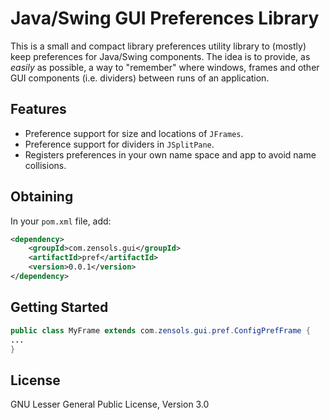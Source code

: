 Java/Swing GUI Preferences Library
==================================

This is a small and compact library preferences utility library to (mostly)
keep preferences for Java/Swing components.  The idea is to provide, as
*easily* as possible, a way to "remember" where windows,
frames and other GUI components (i.e. dividers) between runs of an application.

Features
--------

* Preference support for size and locations of `JFrames`.
* Preference support for dividers in `JSplitPane`.
* Registers preferences in your own name space and app to avoid name
  collisions.

Obtaining
---------
In your `pom.xml` file, add:

```xml
<dependency>
    <groupId>com.zensols.gui</groupId>
    <artifactId>pref</artifactId>
    <version>0.0.1</version>
</dependency>
```


Getting Started
---------------

```java
public class MyFrame extends com.zensols.gui.pref.ConfigPrefFrame {
...
}
```

License
-------
GNU Lesser General Public License, Version 3.0
